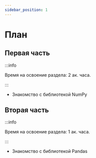 ```yaml
---
sidebar_position: 1
---
```


# План

## Первая часть

:::info

Время на освоение раздела: 2 ак. часа.

:::

- Знакомство с библиотекой NumPy

## Вторая часть

:::info

Время на освоение раздела: 1 ак. часа.

:::

- Знакомство с библиотекой Pandas
